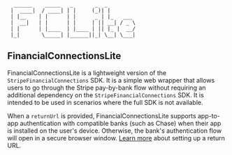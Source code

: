 ```
  ______    _____   _       _  _          
 |  ____|  / ____| | |     (_)| |         
 | |__    | |      | |      _ | |_   ___  
 |  __|   | |      | |     | || __| / _ \ 
 | |      | |____  | |____ | || |_ |  __/ 
 |_|       \_____| |______||_| \__| \___| 
```

## FinancialConnectionsLite

FinancialConnectionsLite is a lightweight version of the `StripeFinancialConnections` SDK. It is a simple web wrapper that allows users to go through the Stripe pay-by-bank flow without requiring an additional dependency on the `StripeFinancialConnections` SDK. It is intended to be used in scenarios where the full SDK is not available.

When a `returnUrl` is provided, FinancialConnectionsLite supports app-to-app authentication with compatible banks (such as Chase) when their app is installed on the user's device. Otherwise, the bank's authentication flow will open in a secure browser window. [Learn more](https://docs.stripe.com/financial-connections/other-data-powered-products?platform=ios#ios-set-up-return-url) about setting up a return URL.
